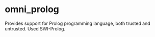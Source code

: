 # omni_prolog

Provides support for Prolog programming language, both trusted and untrusted. Used SWI-Prolog.